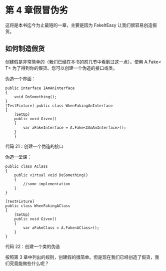 # 第 4 章假冒伪劣

这将是本书迄今为止最短的一章，主要是因为 FakeItEasy 让我们很容易创造假货。

## 如何制造假货

创建假是非常简单的（我们已经在本书的前几节中看到过这一点）。使用 A.Fake&lt; T&gt; 为了得到你的假货。您可以创建一个伪造的接口或类。

伪造一个界面：

```
public interface IAmAnInterface
{
    void DoSomething();
}
[TestFixture] public class WhenFakingAnInterface
{
    [SetUp]
    public void Given()
    {
        var aFakeInterface = A.Fake<IAmAnInterface>();
    }
    }

```

代码 21：创建一个伪造的接口

伪造一堂课：

```
public class AClass
{
    public virtual void DoSomething()
    {
        //some implementation
    }
}

[TestFixture]
public class WhenFakingAClass
{
    [SetUp]
    public void Given()
    {
        var aFakeClass = A.Fake<AClass>();
    }
}

```

代码 22：创建一个类的伪造

按照第 3 章中列出的规则，创建假的很简单。但是现在我们已经创造了假货，我们究竟能做些什么呢？